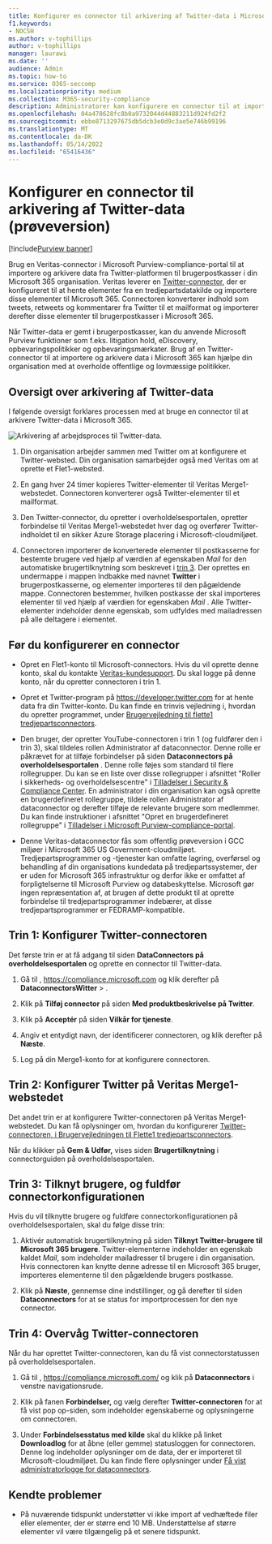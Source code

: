```yaml
---
title: Konfigurer en connector til arkivering af Twitter-data i Microsoft 365
f1.keywords:
- NOCSH
ms.author: v-tophillips
author: v-tophillips
manager: laurawi
ms.date: ''
audience: Admin
ms.topic: how-to
ms.service: O365-seccomp
ms.localizationpriority: medium
ms.collection: M365-security-compliance
description: Administratorer kan konfigurere en connector til at importere og arkivere Twitter-data fra Veritas til Microsoft 365. Med denne connector kan du arkivere data fra datakilder fra tredjepart i Microsoft 365. Når du har arkiveret disse data, kan du bruge funktioner til overholdelse af angivne standarder, f.eks. juridiske ventepositioner, eDiscovery- og opbevaringspolitikker til at administrere tredjepartsdata.
ms.openlocfilehash: 04a478628fc8b0a9732044d44883211d924fd2f2
ms.sourcegitcommit: ebbe8713297675db5dcb3e0d9c3ae5e746b99196
ms.translationtype: MT
ms.contentlocale: da-DK
ms.lasthandoff: 05/14/2022
ms.locfileid: "65416436"
---
```

# <a name="set-up-a-connector-to-archive-twitter-data-preview"></a>Konfigurer en connector til arkivering af Twitter-data (prøveversion)

[!include[Purview banner](../includes/purview-rebrand-banner.md)]

Brug en Veritas-connector i Microsoft Purview-compliance-portal til at importere og arkivere data fra Twitter-platformen til brugerpostkasser i din Microsoft 365 organisation. Veritas leverer en [Twitter-connector](https://www.veritas.com/insights/merge1/twitter), der er konfigureret til at hente elementer fra en tredjepartsdatakilde og importere disse elementer til Microsoft 365. Connectoren konverterer indhold som tweets, retweets og kommentarer fra Twitter til et mailformat og importerer derefter disse elementer til brugerpostkasser i Microsoft 365.

Når Twitter-data er gemt i brugerpostkasser, kan du anvende Microsoft Purview funktioner som f.eks. litigation hold, eDiscovery, opbevaringspolitikker og opbevaringsmærkater. Brug af en Twitter-connector til at importere og arkivere data i Microsoft 365 kan hjælpe din organisation med at overholde offentlige og lovmæssige politikker.

## <a name="overview-of-archiving-twitter-data"></a>Oversigt over arkivering af Twitter-data

I følgende oversigt forklares processen med at bruge en connector til at arkivere Twitter-data i Microsoft 365.

![Arkivering af arbejdsproces til Twitter-data.](../media/VeritasTwitterConnectorWorkflow.png)

1. Din organisation arbejder sammen med Twitter om at konfigurere et Twitter-websted. Din organisation samarbejder også med Veritas om at oprette et Flet1-websted.

2. En gang hver 24 timer kopieres Twitter-elementer til Veritas Merge1-webstedet. Connectoren konverterer også Twitter-elementer til et mailformat.

3. Den Twitter-connector, du opretter i overholdelsesportalen, opretter forbindelse til Veritas Merge1-webstedet hver dag og overfører Twitter-indholdet til en sikker Azure Storage placering i Microsoft-cloudmiljøet.

4. Connectoren importerer de konverterede elementer til postkasserne for bestemte brugere ved hjælp af værdien af egenskaben *Mail* for den automatiske brugertilknytning som beskrevet i [trin 3](#step-3-map-users-and-complete-the-connector-setup). Der oprettes en undermappe i mappen Indbakke med navnet **Twitter** i brugerpostkasserne, og elementer importeres til den pågældende mappe. Connectoren bestemmer, hvilken postkasse der skal importeres elementer til ved hjælp af værdien for egenskaben *Mail* . Alle Twitter-elementer indeholder denne egenskab, som udfyldes med mailadressen på alle deltagere i elementet.

## <a name="before-you-set-up-a-connector"></a>Før du konfigurerer en connector

- Opret en Flet1-konto til Microsoft-connectors. Hvis du vil oprette denne konto, skal du kontakte [Veritas-kundesupport](https://www.veritas.com/form/requestacall/ms-connectors-contact). Du skal logge på denne konto, når du opretter connectoren i trin 1.

- Opret et Twitter-program på <https://developer.twitter.com> for at hente data fra din Twitter-konto. Du kan finde en trinvis vejledning i, hvordan du opretter programmet, under [Brugervejledning til flette1 tredjepartsconnectors](https://docs.ms.merge1.globanetportal.com/Merge1%20Third-Party%20Connectors%20Twitter%20User%20Guide.pdf).

- Den bruger, der opretter YouTube-connectoren i trin 1 (og fuldfører den i trin 3), skal tildeles rollen Administrator af dataconnector. Denne rolle er påkrævet for at tilføje forbindelser på siden **Dataconnectors på overholdelsesportalen** . Denne rolle føjes som standard til flere rollegrupper. Du kan se en liste over disse rollegrupper i afsnittet "Roller i sikkerheds- og overholdelsescentre" i [Tilladelser i Security & Compliance Center](../security/office-365-security/permissions-in-the-security-and-compliance-center.md#roles-in-the-security--compliance-center). En administrator i din organisation kan også oprette en brugerdefineret rollegruppe, tildele rollen Administrator af dataconnector og derefter tilføje de relevante brugere som medlemmer. Du kan finde instruktioner i afsnittet "Opret en brugerdefineret rollegruppe" i [Tilladelser i Microsoft Purview-compliance-portal](microsoft-365-compliance-center-permissions.md#create-a-custom-role-group).

- Denne Veritas-dataconnector fås som offentlig prøveversion i GCC miljøer i Microsoft 365 US Government-cloudmiljøet. Tredjepartsprogrammer og -tjenester kan omfatte lagring, overførsel og behandling af din organisations kundedata på tredjepartssystemer, der er uden for Microsoft 365 infrastruktur og derfor ikke er omfattet af forpligtelserne til Microsoft Purview og databeskyttelse. Microsoft gør ingen repræsentation af, at brugen af dette produkt til at oprette forbindelse til tredjepartsprogrammer indebærer, at disse tredjepartsprogrammer er FEDRAMP-kompatible.

## <a name="step-1-set-up-the-twitter-connector"></a>Trin 1: Konfigurer Twitter-connectoren

Det første trin er at få adgang til siden **DataConnectors på overholdelsesportalen** og oprette en connector til Twitter-data.

1. Gå til , <https://compliance.microsoft.com> og klik derefter på **DataconnectorsWitter** > .

2. Klik på **Tilføj connector** på siden **Med produktbeskrivelse på Twitter**.

3. Klik på **Acceptér** på siden **Vilkår for tjeneste**.

4. Angiv et entydigt navn, der identificerer connectoren, og klik derefter på **Næste**.

5. Log på din Merge1-konto for at konfigurere connectoren.

## <a name="step-2-configure-the-twitter-on-the-veritas-merge1-site"></a>Trin 2: Konfigurer Twitter på Veritas Merge1-webstedet

Det andet trin er at konfigurere Twitter-connectoren på Veritas Merge1-webstedet. Du kan få oplysninger om, hvordan du konfigurerer [Twitter-connectoren, i Brugervejledningen til Flette1 tredjepartsconnectors](https://docs.ms.merge1.globanetportal.com/Merge1%20Third-Party%20Connectors%20Twitter%20User%20Guide.pdf).

Når du klikker på **Gem & Udfør,** vises siden **Brugertilknytning** i connectorguiden på overholdelsesportalen.

## <a name="step-3-map-users-and-complete-the-connector-setup"></a>Trin 3: Tilknyt brugere, og fuldfør connectorkonfigurationen

Hvis du vil tilknytte brugere og fuldføre connectorkonfigurationen på overholdelsesportalen, skal du følge disse trin:

1. Aktivér automatisk brugertilknytning på siden **Tilknyt Twitter-brugere til Microsoft 365 brugere**. Twitter-elementerne indeholder en egenskab kaldet *Mail*, som indeholder mailadresser til brugere i din organisation. Hvis connectoren kan knytte denne adresse til en Microsoft 365 bruger, importeres elementerne til den pågældende brugers postkasse.

2. Klik på **Næste**, gennemse dine indstillinger, og gå derefter til siden **Dataconnectors** for at se status for importprocessen for den nye connector.

## <a name="step-4-monitor-the-twitter-connector"></a>Trin 4: Overvåg Twitter-connectoren

Når du har oprettet Twitter-connectoren, kan du få vist connectorstatussen på overholdelsesportalen.

1. Gå til , <https://compliance.microsoft.com/> og klik på **Dataconnectors** i venstre navigationsrude.

2. Klik på fanen **Forbindelser,** og vælg derefter **Twitter-connectoren** for at få vist pop op-siden, som indeholder egenskaberne og oplysningerne om connectoren.

3. Under **Forbindelsesstatus med kilde** skal du klikke på linket **Downloadlog** for at åbne (eller gemme) statusloggen for connectoren. Denne log indeholder oplysninger om de data, der er importeret til Microsoft-cloudmiljøet. Du kan finde flere oplysninger under [Få vist administratorlogge for dataconnectors](data-connector-admin-logs.md).

## <a name="known-issues"></a>Kendte problemer

- På nuværende tidspunkt understøtter vi ikke import af vedhæftede filer eller elementer, der er større end 10 MB. Understøttelse af større elementer vil være tilgængelig på et senere tidspunkt.
